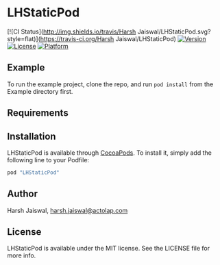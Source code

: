 # LHStaticPod

[![CI Status](http://img.shields.io/travis/Harsh Jaiswal/LHStaticPod.svg?style=flat)](https://travis-ci.org/Harsh Jaiswal/LHStaticPod)
[![Version](https://img.shields.io/cocoapods/v/LHStaticPod.svg?style=flat)](http://cocoapods.org/pods/LHStaticPod)
[![License](https://img.shields.io/cocoapods/l/LHStaticPod.svg?style=flat)](http://cocoapods.org/pods/LHStaticPod)
[![Platform](https://img.shields.io/cocoapods/p/LHStaticPod.svg?style=flat)](http://cocoapods.org/pods/LHStaticPod)

## Example

To run the example project, clone the repo, and run `pod install` from the Example directory first.

## Requirements

## Installation

LHStaticPod is available through [CocoaPods](http://cocoapods.org). To install
it, simply add the following line to your Podfile:

```ruby
pod "LHStaticPod"
```

## Author

Harsh Jaiswal, harsh.jaiswal@actolap.com

## License

LHStaticPod is available under the MIT license. See the LICENSE file for more info.
